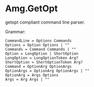 # Amg.GetOpt

getopt compliant command line parser.

Grammar:

````
CommandLine = Options Commands
Options = Option Options | ""
Commands = Command Commands | ""
Option = LongOption | ShortOption
LongOption = LongOptionToken Arg?
ShortOption = ShortOptionToken Arg?
Command = OptionArg OptionArgs
OptionArgs = OptionArg OptionArgs | ""
OptionArg = Args Options
Args = Arg Args | ""

````